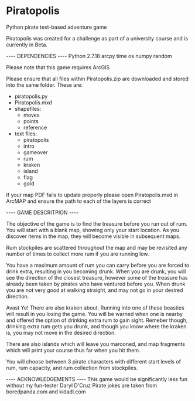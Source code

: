 # Piratopolis
Python pirate text-based adventure game

Piratopolis was created for a challenge as part of a university course and is currently in Beta.

---- DEPENDENCIES ----
Python 2.7.18
arcpy
time
os
numpy
random

Please note that this game requires ArcGIS

Please ensure that all files within Piratopolis.zip are downloaded and stored into the same folder.
These are:
- piratopolis.py
- Piratopolis.mxd
- shapefiles:
  -  moves
  -  points
  -  reference
- text files:
  - piratopolis
  - intro
  - gameover
  - rum
  - kraken
  - island
  - flag
  - gold

If your map PDF fails to update properly please open Piratopolis.mxd in ArcMAP and ensure the path to each
of the layers is correct

---- GAME DESCRITPION ----

The objective of the game is to find the treasure before you run out of rum.
You will start with a blank map, showing only your start location. As you
discover items in the map, they will become visible in subsequent maps.

Rum stockpiles are scattered throughout the map and may be revisited any number
of times to collect more rum if you are running low.

You have a maximum amount of rum you can carry before you are forced to drink
extra, resulting in you becoming drunk.
When you are drunk, you will see the direction of the closest treasure, however
some of the treasure has already been taken by pirates who have ventured before
you. When drunk you are not very good at walking straight, and may not go in
your desired direction.

Avast Ye! There are also kraken about. Running into one of these beasties will
result in you losing the game. You will be warned when one is nearby and offered
the option of drinking extra rum to gain sight. Remeber though, drinking extra
rum gets you drunk, and though you know where the kraken is, you may not move
in the desired direction.

There are also islands which will leave you marooned, and map fragments which
will print your course thus far when you hit them.

You will choose between 3 pirate characters with different start levels of rum,
rum capacity, and rum collection from stockpiles.

---- ACKNOWLEDGEMENTS ----
This game would be significantly less fun without my fun-tester Daryl D'Cruz
Pirate jokes are taken from boredpanda.com and kidadl.com
